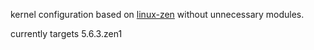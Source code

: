kernel configuration based on [linux-zen](https://git.archlinux.org/svntogit/packages.git/plain/trunk/config?h=packages/linux-zen) without unnecessary modules.

currently targets 5.6.3.zen1